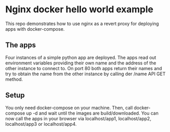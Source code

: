 # Nginx docker hello world example
This repo demonstrates how to use nginx as a revert proxy for deploying apps with docker-compose.

## The apps
Four instances of a simple python app are deployed. The apps read out environment variables providing their own name and the address of the other instance to connect to. On port 80 both apps return their names and try to obtain the name from the other instance by calling der /name API GET method.

## Setup
You only need docker-compose on your machine. Then, call docker-compose up -d and wait until the images are build/downloaded. You can now call the apps in your browser via localhost/app1, localhost/app2, localhost/app3 or localhost/app4.
